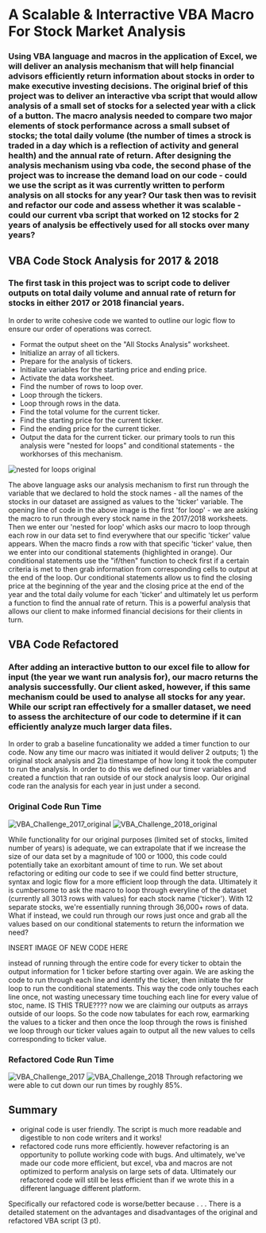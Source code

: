 # A Scalable & Interractive VBA Macro For Stock Market Analysis
### Using VBA language and macros in the application of Excel, we will deliver an analysis mechanism that will help financial advisors efficiently return information about stocks in order to make executive investing decisions. The original brief of this project was to deliver an interactive vba script that would allow analysis of a small set of stocks for a selected year with a click of a button. The macro analysis needed to compare two major elements of stock performance across a small subset of stocks; the total daily volume (the number of times a strock is traded in a day which is a reflection of activity and general health) and the annual rate of return. After designing the analysis mechanism using vba code, the second phase of the project was to increase the demand load on our code - could we use the script as it was currently written to perform analysis on all stocks for any year? Our task then was to revisit and refactor our code and assess whether it was scalable - could our current vba script that worked on 12 stocks for 2 years of analysis be effectively used for all stocks over many years? 

## VBA Code Stock Analysis for 2017 & 2018
### The first task in this project was to script code to deliver outputs on total daily volume and annual rate of return for stocks in either 2017 or 2018 financial years. 
In order to write cohesive code we wanted to outline our logic flow to ensure our order of operations was correct. 
- Format the output sheet on the "All Stocks Analysis" worksheet.
- Initialize an array of all tickers.
- Prepare for the analysis of tickers.
- Initialize variables for the starting price and ending price.
- Activate the data worksheet.
- Find the number of rows to loop over.
- Loop through the tickers.
- Loop through rows in the data.
- Find the total volume for the current ticker.
- Find the starting price for the current ticker.
- Find the ending price for the current ticker.
- Output the data for the current ticker.
our primary tools to run this analysis were "nested for loops" and conditional statements - the workhorses of this mechanism.

![nested for loops original](https://user-images.githubusercontent.com/107326987/176092315-c7a8180a-8d40-4c99-9e37-28abbe9bc891.png)

The above language asks our analysis mechanism to first run through the variable that we declared to hold the stock names - all the names of the stocks in our dataset are assigned as values to the 'ticker' variable. The opening line of code in the above image is the first 'for loop' - we are asking the macro to run through every stock name in the 2017/2018 worksheets. Then we enter our 'nested for loop' which asks our macro to loop through each row in our data set to find everywhere that our specific 'ticker' value appears. When the macro finds a row with that specific 'ticker' value, then we enter into our conditional statements (highlighted in orange). Our conditional statements use the "if/then" function to check first if a certain criteria is met to then grab information from corresponding cells to output at the end of the loop. Our conditional statements allow us to find the closing price at the beginning of the year and the closing price at the end of the year and the total daily volume for each 'ticker' and ultimately let us perform a function to find the annual rate of return. This is a powerful analysis that allows our client to make informed financial decisions for their clients in turn.

## VBA Code Refactored
### After adding an interactive button to our excel file to allow for input (the year we want run analysis for), our macro returns the analysis successfully. Our client asked, however, if this same mechanism could be used to analyse all stocks for any year. While our script ran effectively for a smaller dataset, we need to assess the architecture of our code to determine if it can efficiently analyze much larger data files.
In order to grab a baseline funcationality we added a timer function to our code. Now any time our macro was initiated it would deliver 2 outputs; 1) the original stock analysis and 2)a timestampe of how long it took the computer to run the analysis. In order to do this we defined our timer variables and created a function that ran outside of our stock analysis loop. Our original code ran the analysis for each year in just under a second.

### Original Code Run Time
![VBA_Challenge_2017_original](https://user-images.githubusercontent.com/107326987/175865290-bd430456-4c34-46f9-93e0-c16f8eafb783.png)
![VBA_Challenge_2018_original](https://user-images.githubusercontent.com/107326987/175865301-99c3913a-9363-4e84-83d8-cd81bc4c1f04.png)

While functionality for our original purposes (limited set of stocks, limited number of years) is adequate, we can extrapolate that if we increase the size of our data set by a magnitude of 100 or 1000, this code could potentially take an exorbitant amount of time to run. We set about refactoring or editing our code to see if we could find better structure, syntax and logic flow for a more efficient loop through the data.
Ultimately it is cumbersome to ask the macro to loop through everyline of the dataset (currently all 3013 rows with values) for each stock name ('ticker'). With 12 separate stocks, we're essentially running through 36,000+ rows of data. What if instead, we could run through our rows just once and grab all the values based on our conditional statements to return the information we need?

INSERT IMAGE OF NEW CODE HERE

instead of running through the entire code for every ticker to obtain the output information for 1 ticker before starting over again. We are asking the code to run through each line and identify the ticker, then initiate the for loop to run the conditional statements. This way the code only touches each line once, not wasting unecessary time touching each line for every value of stoc, name. IS THIS TRUE???? now we are claiming our outputs as arrays outside of our loops. So the code now tabulates for each row, earmarking the values to a ticker and then once the loop through the rows is finished we loop through our ticker values again to output all the new values to cells corresponding to ticker value.

### Refactored Code Run Time 
![VBA_Challenge_2017](https://user-images.githubusercontent.com/107326987/175865335-6d07687a-772c-4a72-8c2c-09fff7ebde7e.png)
![VBA_Challenge_2018](https://user-images.githubusercontent.com/107326987/175865349-6310eff6-86bd-468b-b565-efa6f76962eb.png)
Through refactoring we were able to cut down our run times by roughly 85%. 

## Summary
- original code is user friendly. The script is much more readable and digestible to non code writers and it works!
- refactored code runs more efficiently. however refactoring is an opportunity to pollute working code with bugs. And ultimately, we've made our code more efficient, but excel, vba and macros are not optimized to perform analysis on large sets of data. Ultimately our refactored code will still be less efficient than if we wrote this in a different language different platform.

Specifically our refactored code is worse/better because . . .
There is a detailed statement on the advantages and disadvantages of the original and refactored VBA script (3 pt).


